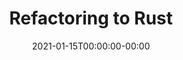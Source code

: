 ---
title: "Refactoring to Rust"
date: 2021-01-15T00:00:00-00:00
slug: refactoring-to-rust
draft: true
---